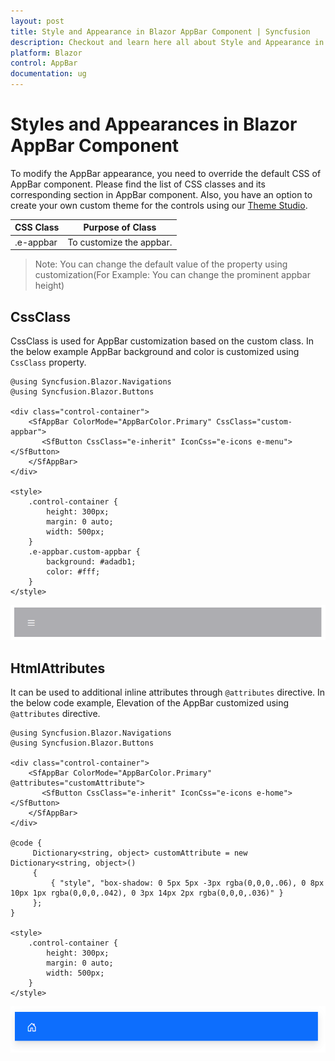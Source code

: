 ```yaml
---
layout: post
title: Style and Appearance in Blazor AppBar Component | Syncfusion
description: Checkout and learn here all about Style and Appearance in Syncfusion Blazor AppBar component and more.
platform: Blazor
control: AppBar
documentation: ug
---
```


# Styles and Appearances in Blazor AppBar Component

To modify the AppBar appearance, you need to override the default CSS of AppBar component. Please find the list of CSS classes and its corresponding section in AppBar component. Also, you have an option to create your own custom theme for the controls using our [Theme Studio](https://blazor.syncfusion.com/themestudio/?theme=material).

|CSS Class | Purpose of Class |
|-----|----- |
|.e-appbar|To customize the appbar.|

>Note: You can change the default value of the property using customization(For Example: You can change the prominent appbar height)

## CssClass

CssClass is used for AppBar customization based on the custom class. In the below example AppBar background and color is customized using `CssClass` property.

```cshtml
@using Syncfusion.Blazor.Navigations
@using Syncfusion.Blazor.Buttons

<div class="control-container">
    <SfAppBar ColorMode="AppBarColor.Primary" CssClass="custom-appbar">
       <SfButton CssClass="e-inherit" IconCss="e-icons e-menu"></SfButton>
    </SfAppBar>
</div>

<style>
    .control-container {
        height: 300px;
        margin: 0 auto;
        width: 500px;
    }
    .e-appbar.custom-appbar {
        background: #adadb1;
        color: #fff;
    }
</style>
```

![Blazor AppBar with CssClass customization](./images/cssclass_appbar.png)

## HtmlAttributes

It can be used to additional inline attributes through `@attributes` directive. In the below code example, Elevation of the AppBar customized using `@attributes` directive.

```cshtml
@using Syncfusion.Blazor.Navigations
@using Syncfusion.Blazor.Buttons

<div class="control-container">
    <SfAppBar ColorMode="AppBarColor.Primary" @attributes="customAttribute">
       <SfButton CssClass="e-inherit" IconCss="e-icons e-home"></SfButton>
    </SfAppBar>
</div>

@code { 
     Dictionary<string, object> customAttribute = new Dictionary<string, object>() 
     { 
         { "style", "box-shadow: 0 5px 5px -3px rgba(0,0,0,.06), 0 8px 10px 1px rgba(0,0,0,.042), 0 3px 14px 2px rgba(0,0,0,.036)" } 
     }; 
}

<style>
    .control-container {
        height: 300px;
        margin: 0 auto;
        width: 500px;
    }
</style>
```

![Blazor AppBar with HtmlAttributes customization](./images/htmlattributes_appbar.png)

